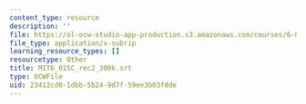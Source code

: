 ```yaml
---
content_type: resource
description: ''
file: https://ol-ocw-studio-app-production.s3.amazonaws.com/courses/6-01sc-introduction-to-electrical-engineering-and-computer-science-i-spring-2011/23412cd01dbb5b249d7f59ee3b03fdde_MIT6_01SC_rec2_300k.vtt
file_type: application/x-subrip
learning_resource_types: []
resourcetype: Other
title: MIT6_01SC_rec2_300k.srt
type: OCWFile
uid: 23412cd0-1dbb-5b24-9d7f-59ee3b03fdde
---
```

